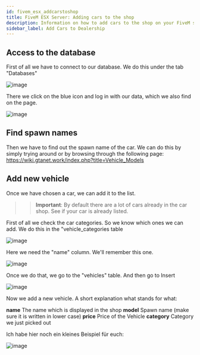 ```yaml
---
id: fivem_esx_addcarstoshop
title: FiveM ESX Server: Adding cars to the shop
description: Information on how to add cars to the shop on your FiveM server with ESX from ZAP-Hosting - ZAP-Hosting.com documentation
sidebar_label: Add Cars to Dealership
---
```

## Access to the database

First of all we have to connect to our database. We do this under the tab "Databases"

![image](https://user-images.githubusercontent.com/13604413/172065955-25e74b2b-ce4c-495d-b846-c3fecaec0216.png)

There we click on the blue icon and log in with our data, which we also find on the page.

![image](https://user-images.githubusercontent.com/13604413/172065959-8abe71a9-321f-42ee-a6b5-9294f0fbdbd0.png)

## Find spawn names

Then we have to find out the spawn name of the car. We can do this by simply trying around or by browsing through the following page:
https://wiki.gtanet.work/index.php?title=Vehicle_Models

## Add new vehicle

Once we have chosen a car, we can add it to the list.

>> **Important**: By default there are a lot of cars already in the car shop. See if your car is already listed.

First of all we check the car categories. So we know which ones we can add.
We do this in the "vehicle_categories table

![image](https://user-images.githubusercontent.com/13604413/172065895-321b78a5-7952-44e4-a15c-050d80e2aa2a.png)

Here we need the "name" column. We'll remember this one.


![image](https://user-images.githubusercontent.com/13604413/172065901-53ff6c6a-e671-4ee3-9db9-6e26336f4ac3.png)

Once we do that, we go to the "vehicles" table.
And then go to Insert


![image](https://user-images.githubusercontent.com/13604413/172065912-157e9132-78ed-4557-827f-d55c4dcb8aa6.png)

Now we add a new vehicle. A short explanation what stands for what:

**name** The name which is displayed in the shop
**model** Spawn name (make sure it is written in lower case)
**price** Price of the Vehicle
**category** Category we just picked out

Ich habe hier noch ein kleines Beispiel für euch:


![image](https://user-images.githubusercontent.com/13604413/172065930-4de7949f-b59f-4dd5-a1f0-4773fcfd3c41.png)
